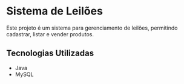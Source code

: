 # Sistema de Leilões

Este projeto é um sistema para gerenciamento de leilões, permitindo cadastrar, listar e vender produtos.

## Tecnologias Utilizadas

- Java
- MySQL
